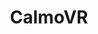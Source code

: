 ---
hackday: 19-cardiff
title: "CalmoVR"
summary: "A virtual reality approach to procedural distraction."
thumbnail: calmovr.png
team:
  - "Paul Peacock" 
  - "@adamgroom"
  - "@PrairieHatUK"
  - "Laura Tan"
  - "James Dornan" 
  - "@natalieseeto" 
  - "@AtkinsonOHenry" 
  - "Nick Lleweyn-Jones" 
  - "Vena Patel" 
  - "@keithgrimes"
links:
  - code:
      - "https://github.com/nhsd-calmo/calmo"
---